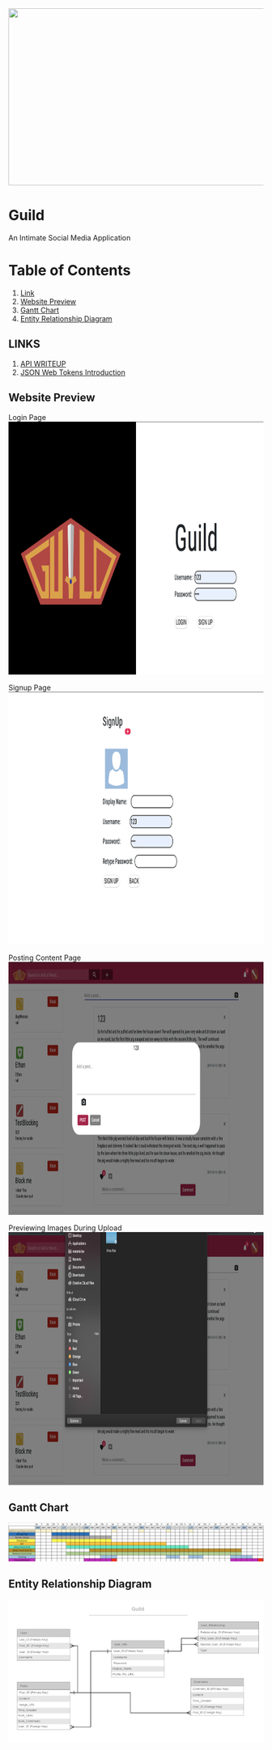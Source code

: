 <img src="https://github.com/atarisafari/LargeProject/blob/master/web/src/imgs/Guild_Logo.png" width="650" height="350">

# Guild
An Intimate Social Media Application

Table of Contents
=================
1. [ Link ](#link) 
2. [ Website Preview ](#preview)
3. [ Gantt Chart ](#ganttChart)
4. [ Entity Relationship Diagram ](#ERD)

<a name="link"></a>
## LINKS
1. [API WRITEUP](API/README.md)
2. [JSON Web Tokens Introduction](http://jwt.io)

<a name="preview"></a>
## Website Preview
Login Page
<img src="LoginPage.png" width="1000" height="500">

Signup Page
<img src="SignupPage.png" width="1000" height="500">

Posting Content Page
<img src="PostPage.png" width="1000" height="500">

Previewing Images During Upload 
<img src="UploadImage.png" width="1000" height="500">

<a name="ganttChart"></a>
## Gantt Chart
<img src="GanttChart.png">

<a name="ERD"></a>
## Entity Relationship Diagram
<img src="ERD.png">

